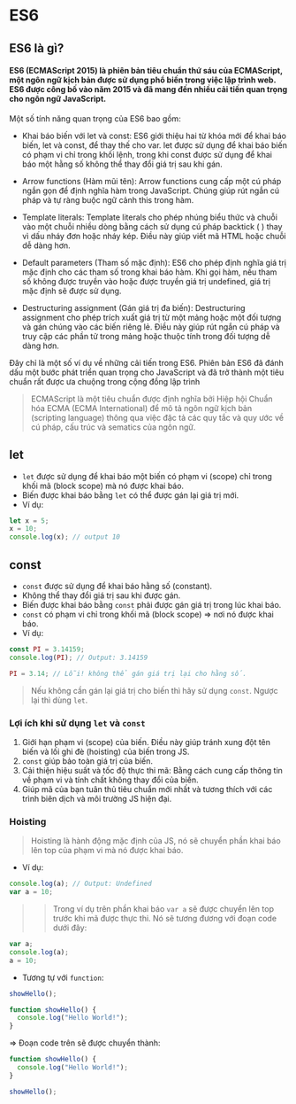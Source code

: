 # ES6

## ES6 là gì?

#### ES6 (ECMAScript 2015) là phiên bản tiêu chuẩn thứ sáu của ECMAScript, một ngôn ngữ kịch bản được sử dụng phổ biến trong việc lập trình web. ES6 được công bố vào năm 2015 và đã mang đến nhiều cải tiến quan trọng cho ngôn ngữ JavaScript.

Một số tính năng quan trọng của ES6 bao gồm:

- Khai báo biến với let và const: ES6 giới thiệu hai từ khóa mới để khai báo biến, let và const, để thay thế cho var. let được sử dụng để khai báo biến có phạm vi chỉ trong khối lệnh, trong khi const được sử dụng để khai báo một hằng số không thể thay đổi giá trị sau khi gán.

- Arrow functions (Hàm mũi tên): Arrow functions cung cấp một cú pháp ngắn gọn để định nghĩa hàm trong JavaScript. Chúng giúp rút ngắn cú pháp và tự ràng buộc ngữ cảnh this trong hàm.

- Template literals: Template literals cho phép nhúng biểu thức và chuỗi vào một chuỗi nhiều dòng bằng cách sử dụng cú pháp backtick ( ) thay vì dấu nháy đơn hoặc nháy kép. Điều này giúp viết mã HTML hoặc chuỗi dễ dàng hơn.

- Default parameters (Tham số mặc định): ES6 cho phép định nghĩa giá trị mặc định cho các tham số trong khai báo hàm. Khi gọi hàm, nếu tham số không được truyền vào hoặc được truyền giá trị undefined, giá trị mặc định sẽ được sử dụng.

- Destructuring assignment (Gán giá trị đa biến): Destructuring assignment cho phép trích xuất giá trị từ một mảng hoặc một đối tượng và gán chúng vào các biến riêng lẻ. Điều này giúp rút ngắn cú pháp và truy cập các phần tử trong mảng hoặc thuộc tính trong đối tượng dễ dàng hơn.

Đây chỉ là một số ví dụ về những cải tiến trong ES6. Phiên bản ES6 đã đánh dấu một bước phát triển quan trọng cho JavaScript và đã trở thành một tiêu chuẩn rất được ưa chuộng trong cộng đồng lập trình

> ECMAScript là một tiêu chuẩn được định nghĩa bởi Hiệp hội Chuẩn hóa ECMA (ECMA International) để mô tả ngôn ngữ kịch bản (scripting language) thông qua việc đặc tả các quy tắc và quy ước về cú pháp, cấu trúc và sematics của ngôn ngữ.

## let

- `let` được sử dụng để khai báo một biến có phạm vi (scope) chỉ trong khối mã (block scope) mà nó được khai báo.
- Biến được khai báo bằng `let` có thể được gán lại giá trị mới.
- Ví dụ:

```js
let x = 5;
x = 10;
console.log(x); // output 10
```

## const

- `const` được sử dụng để khai báo hằng số (constant).
- Không thể thay đổi giá trị sau khi được gán.
- Biến được khai báo bằng `const` phải được gán giá trị trong lúc khai báo.
- `const` có phạm vi chỉ trong khối mã (block scope) => nơi nó được khai báo.
- Ví dụ:

```js
const PI = 3.14159;
console.log(PI); // Output: 3.14159

PI = 3.14; // Lỗi! không thể gán giá trị lại cho hằng số.
```

> Nếu không cần gán lại giá trị cho biến thì hãy sử dụng `const`. Ngược lại thì dùng `let`.

### Lợi ích khi sử dụng `let` và `const`

1. Giới hạn phạm vi (scope) của biến. Điều này giúp tránh xung đột tên biến và lối ghi đè (hoisting) của biến trong JS.
2. `const` giúp bảo toàn giá trị của biến.
3. Cải thiện hiệu suất và tốc độ thực thi mã: Bằng cách cung cấp thông tin về phạm vi và tính chất không thay đổi của biến.
4. Giúp mã của bạn tuân thủ tiêu chuẩn mới nhất và tương thích với các trình biên dịch và môi trường JS hiện đại.

### Hoisting

> Hoisting là hành động mặc định của JS, nó sẽ chuyển phần khai báo lên top của phạm vi mà nó được khai báo.

- Ví dụ:

```js
console.log(a); // Output: Undefined
var a = 10;
```

> > Trong ví dụ trên phần khai báo `var a` sẽ được chuyển lên top trước khi mã được thực thi. Nó sẽ tương đương với đoạn code dưới đây:

```js
var a;
console.log(a);
a = 10;
```

- Tương tự với `function`:

```js
showHello();

function showHello() {
  console.log("Hello World!");
}
```

=> Đoạn code trên sẽ được chuyển thành:

```js
function showHello() {
  console.log("Hello World!");
}

showHello();
```

